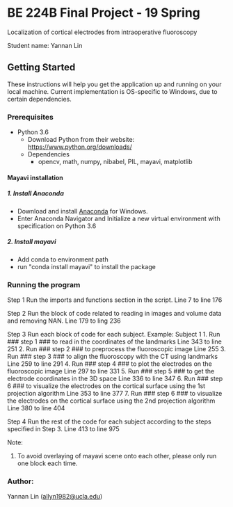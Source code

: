 # BE 224B Final Project - 19 Spring

Localization of cortical electrodes from intraoperative fluoroscopy

Student name: Yannan Lin

## Getting Started

These instructions will help you get the application up and running on your local machine. Current implementation is 
OS-specific to Windows, due to certain dependencies.

### Prerequisites

- Python 3.6
    - Download Python from their website: https://www.python.org/downloads/
    - Dependencies
        - opencv, math, numpy, nibabel, PIL, mayavi, matplotlib
        
#### Mayavi installation 

##### 1. Install Anaconda
- Download and install [Anaconda](https://www.anaconda.com/download/) for Windows. 
- Enter Anaconda Navigator and Initialize a new virtual environment with specification on Python 3.6
##### 2. Install mayavi
- Add conda to environment path 
- run "conda install mayavi" to install the package

### Running the program
Step 1
Run the imports and functions section in the script.
Line 7 to line 176

Step 2
Run the block of code related to reading in images and volume data and removing NAN. 
Line 179 to ling 236

Step 3 
Run each block of code for each subject.
Example: Subject 1
         1. Run ### step 1 ### to read in the coordinates of the landmarks
         Line 343 to line 251
         2. Run ### step 2 ### to preprocess the fluoroscopic image
         Line 255
         3. Run ### step 3 ### to align the fluoroscopy with the CT using landmarks
         Line 259 to line 291
         4. Run ### step 4 ### to plot the electrodes on the fluoroscopic image
         Line 297 to line 331
         5. Run ### step 5 ### to get the electrode coordinates in the 3D space
         Line 336 to line 347
         6. Run ### step 6 ### to visualize the electrodes on the cortical surface using the 1st projection algorithm
         Line 353 to line 377
         7. Run ### step 6 ### to visualize the electrodes on the cortical surface using the 2nd projection algorithm
         Line 380 to line 404
         
 Step 4 
 Run the rest of the code for each subject according to the steps specified in Step 3.
 Line 413 to line 975
  
Note:
1. To avoid overlaying of mayavi scene onto each other, please only run one block each time.

### Author:
Yannan Lin (allyn1982@ucla.edu)

